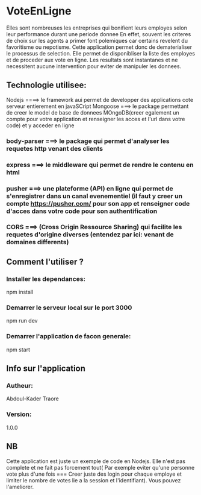 # VoteEnLigne
Elles sont nombreuses les entreprises qui bonifient leurs employes selon leur performance durant une periode donnee
En effet, souvent les criteres de choix sur les agents a primer font polemiques car certains revelent du favoritisme ou nepotisme.
Cette application permet donc de dematerialiser le processus de selection. Elle permet de disponibliser la liste des employes et de proceder aux vote en ligne. Les resultats sont instantanes et ne necessitent aucune intervention pour eviter de manipuler les donnees. 
## Technologie utilisee:
 Nodejs ====> le framework aui permet de developper des applications cote serveur entierement en javaSCript
 Mongoose ===> le package permettant de creer le model de base de donnees MOngoDB(creer egalement un compte pour votre application et renseigner les acces et l'url dans votre code) et y acceder en ligne 
### body-parser ===> le package qui permet d'analyser les requetes http venant des clients
### express ===> le middleware qui permet de rendre le contenu en html
### pusher ===> une plateforme (API) en ligne qui permet de s'enregistrer dans un canal evenementiel (il faut y creer un compte https://pusher.com/ pour son app et renseigner code d'acces dans votre code pour son authentification
### CORS ===> (Cross Origin Ressource Sharing) qui facilite les requetes d'origine diverses (entendez par ici: venant de domaines differents)
## Comment l'utiliser ?
### Installer les dependances:
npm install 

### Demarrer le serveur local sur le port 3000
npm run dev

### Demarrer l'application  de facon generale: 
npm start 

## Info sur l'application
### Autheur: 
Abdoul-Kader Traore
### Version: 
1.0.0
## NB 
Cette application est juste un exemple de code en Nodejs. Elle n'est pas complete et ne fait pas forcement tout( Par exemple eviter qu'une personne vote plus d'une fois === Creer juste des login pour chaque employe et limiter le nombre de votes lie a la session et l'identifiant). Vous pouvez l'ameliorer.


